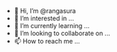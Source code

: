- 👋 Hi, I’m @rangasura
- 👀 I’m interested in ...
- 🌱 I’m currently learning ...
- 💞️ I’m looking to collaborate on ...
- 📫 How to reach me ...


